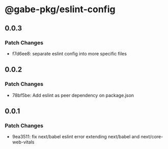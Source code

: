 # @gabe-pkg/eslint-config

## 0.0.3

### Patch Changes

- f7d6ee8: separate eslint config into more specific files

## 0.0.2

### Patch Changes

- 78bf5be: Add eslint as peer dependency on package.json

## 0.0.1

### Patch Changes

- 9ea3511: fix next/babel eslint error extending next/babel and next/core-web-vitals
